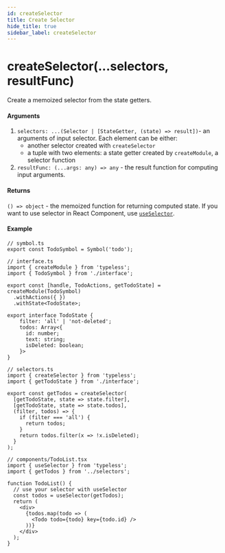 ```yaml
---
id: createSelector
title: Create Selector
hide_title: true
sidebar_label: createSelector
---
```


# createSelector(...selectors, resultFunc)

Create a memoized selector from the state getters.

#### Arguments

1. `selectors: ...(Selector | [StateGetter, (state) => result])`- an arguments of input selector. Each element can be either:
   - another selector created with `createSelector`
   - a tuple with two elements: a state getter created by `createModule`, a selector function
2. `resultFunc: (...args: any) => any` - the result function for computing input arguments.

#### Returns

`() => object` - the memoized function for returning computed state. If you want to use selector in React Component, use [`useSelector`](/api/useSelector).

#### Example

```tsx
// symbol.ts
export const TodoSymbol = Symbol('todo');

// interface.ts
import { createModule } from 'typeless';
import { TodoSymbol } from './interface';

export const [handle, TodoActions, getTodoState] = createModule(TodoSymbol)
  .withActions({ })
  .withState<TodoState>;

export interface TodoState {
    filter: 'all' | 'not-deleted';
    todos: Array<{
      id: number;
      text: string;
      isDeleted: boolean;
    }>
}

// selectors.ts
import { createSelector } from 'typeless';
import { getTodoState } from './interface';

export const getTodos = createSelector(
  [getTodoState, state => state.filter],
  [getTodoState, state => state.todos],
  (filter, todos) => {
    if (filter === 'all') {
      return todos;
    }
    return todos.filter(x => !x.isDeleted);
  }
);

// components/TodoList.tsx
import { useSelector } from 'typeless';
import { getTodos } from '../selectors';

function TodoList() {
  // use your selector with useSelector
  const todos = useSelector(getTodos);
  return (
    <div>
      {todos.map(todo => (
        <Todo todo={todo} key={todo.id} />
      ))}
    </div>
  );
}
```
